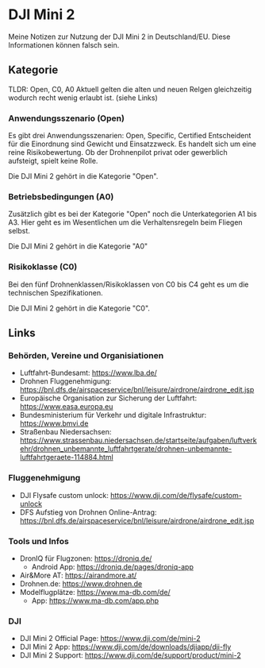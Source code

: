 # DJI Mini 2

Meine Notizen zur Nutzung der DJI Mini 2 in Deutschland/EU.
Diese Informationen können falsch sein.

## Kategorie

TLDR: Open, C0, A0
Aktuell gelten die alten und neuen Relgen gleichzeitig wodurch recht wenig erlaubt ist. (siehe Links)


### Anwendungsszenario (Open)

Es gibt drei Anwendungsszenarien: Open, Specific, Certified
Entscheident für die Einordnung sind Gewicht und Einsatzzweck.
Es handelt sich um eine reine Risikobewertung.
Ob der Drohnenpilot privat oder gewerblich aufsteigt, spielt keine Rolle.

Die DJI Mini 2 gehört in die Kategorie "Open".

### Betriebsbedingungen (A0)

Zusätzlich gibt es bei der Kategorie "Open" noch die Unterkategorien A1 bis A3.
Hier geht es im Wesentlichen um die Verhaltensregeln beim Fliegen selbst.

Die DJI Mini 2 gehört in die Kategorie "A0"

### Risikoklasse (C0)

Bei den fünf Drohnenklassen/Risikoklassen von C0 bis C4 geht es um die technischen Spezifikationen.

Die DJI Mini 2 gehört in die Kategorie "C0".

## Links

### Behörden, Vereine und Organisiationen

- Luftfahrt-Bundesamt: <https://www.lba.de/>
- Drohnen Fluggenehmigung: <https://bnl.dfs.de/airspaceservice/bnl/leisure/airdrone/airdrone_edit.jsp>
- Europäische Organisation zur Sicherung der Luftfahrt: <https://www.easa.europa.eu>
- Bundesministerium für Verkehr und digitale Infrastruktur: <https://www.bmvi.de>
- Straßenbau Niedersachsen: <https://www.strassenbau.niedersachsen.de/startseite/aufgaben/luftverkehr/drohnen_unbemannte_luftfahrtgerate/drohnen-unbemannte-luftfahrtgeraete-114884.html>

### Fluggenehmigung

- DJI Flysafe custom unlock: <https://www.dji.com/de/flysafe/custom-unlock>
- DFS Aufstieg von Drohnen Online-Antrag: <https://bnl.dfs.de/airspaceservice/bnl/leisure/airdrone/airdrone_edit.jsp>

### Tools und Infos

- DronIQ für Flugzonen: <https://droniq.de/>
  - Android App: <https://droniq.de/pages/droniq-app>
- Air&More AT: <https://airandmore.at/>
- Drohnen.de: <https://www.drohnen.de>
- Modelflugplätze: <https://www.ma-db.com/de/>
  - App: <https://www.ma-db.com/app.php>

### DJI

- DJI Mini 2 Official Page: <https://www.dji.com/de/mini-2>
- DJI Mini 2 App: <https://www.dji.com/de/downloads/djiapp/dji-fly>
- DJI Mini 2 Support: <https://www.dji.com/de/support/product/mini-2>
